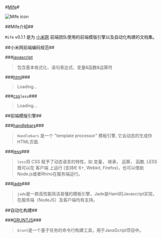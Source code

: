 #[Mife](https://github.com/JsonBeta/Mife/blob/master/mife.md)#

![Mife icon](http://p.www.xiaomi.com/zt/130531/images/logo.png)

##Mife介绍##

`Mife` v0.1.1 是为 [小米网](http://www.xiaomi.com "小米网首页") 前端团队使用的前端模版引擎以及自动化构建的文档集。

##小米网前端编码规范##

###[javascript](https://github.com/JsonBeta/Mife/blob/master/mife.md "小米网前端编码规范")

> 包含基本格式化、语句表达式、变量&函数&运算符

###[html]()###

>Loading...

###[css]()`less`###

>Loading...

##前端模版引擎##

###[handlebars](https://github.com/JsonBeta/Mife/blob/master/handlebars-tutorial.md "handlebars使用手册")###

>`Handlebars` 是一个 "template processor" 模板引擎, 它会动态的生成你HTML页面.  

###[less](https://github.com/JsonBeta/Mife/blob/master/less.md "LESS使用手册")###

>`less`将 CSS 赋予了动态语言的特性，如 变量， 继承， 运算， 函数. LESS 既可以在 客户端 上运行 (支持IE 6+, Webkit, Firefox)，也可以借助Node.js或者Rhino在服务端运行。

###[jade](https://github.com/JsonBeta/Mife/blob/master/jade.md "jade使用手册")###

>`jade`是一款高性能简洁易懂的模板引擎，Jade是Haml的Javascript实现，在服务端（NodeJS）及客户端均有支持。


##自动化构建##

###[GRUNTJS]( "gruntjs使用手册")###

>`Grunt`是一个基于任务的命令行构建工具，用于JavaScript项目中。

